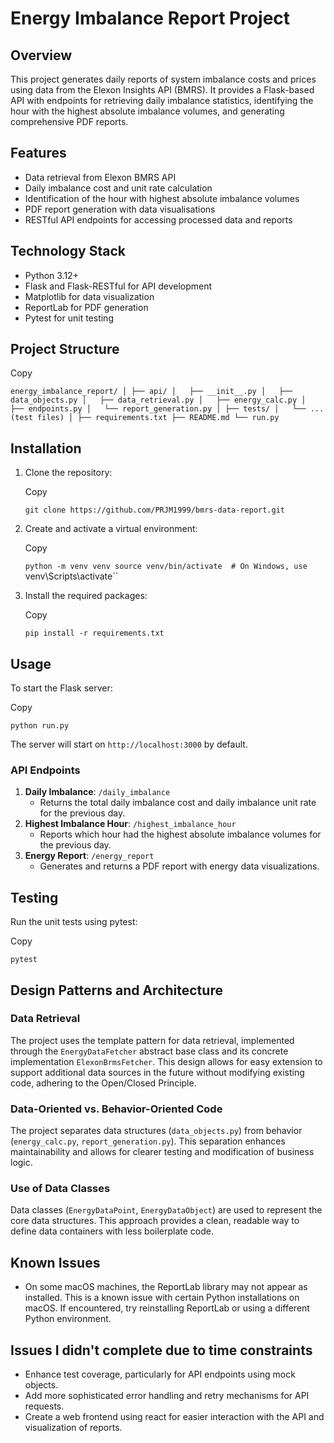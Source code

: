 Energy Imbalance Report Project
===============================

Overview
--------

This project generates daily reports of system imbalance costs and prices using data from the Elexon Insights API (BMRS). It provides a Flask-based API with endpoints for retrieving daily imbalance statistics, identifying the hour with the highest absolute imbalance volumes, and generating comprehensive PDF reports.

Features
--------

-   Data retrieval from Elexon BMRS API
-   Daily imbalance cost and unit rate calculation
-   Identification of the hour with highest absolute imbalance volumes
-   PDF report generation with data visualisations
-   RESTful API endpoints for accessing processed data and reports

Technology Stack
----------------

-   Python 3.12+
-   Flask and Flask-RESTful for API development
-   Matplotlib for data visualization
-   ReportLab for PDF generation
-   Pytest for unit testing

Project Structure
-----------------

Copy

`energy_imbalance_report/
│
├── api/
│   ├── __init__.py
│   ├── data_objects.py
│   ├── data_retrieval.py
│   ├── energy_calc.py
│   ├── endpoints.py
│   └── report_generation.py
│
├── tests/
│   └── ... (test files)
│
├── requirements.txt
├── README.md
└── run.py`

Installation
------------

1.  Clone the repository:

    Copy

    `git clone https://github.com/PRJM1999/bmrs-data-report.git`

2.  Create and activate a virtual environment:

    Copy

    `python -m venv venv
    source venv/bin/activate  # On Windows, use `venv\Scripts\activate``

3.  Install the required packages:

    Copy

    `pip install -r requirements.txt`

Usage
-----

To start the Flask server:

Copy

`python run.py`

The server will start on `http://localhost:3000` by default.


### API Endpoints

1.  **Daily Imbalance**: `/daily_imbalance`
    -   Returns the total daily imbalance cost and daily imbalance unit rate for the previous day.
2.  **Highest Imbalance Hour**: `/highest_imbalance_hour`
    -   Reports which hour had the highest absolute imbalance volumes for the previous day.
3.  **Energy Report**: `/energy_report`
    -   Generates and returns a PDF report with energy data visualizations.

Testing
-------

Run the unit tests using pytest:

Copy

`pytest`

Design Patterns and Architecture
--------------------------------

### Data Retrieval

The project uses the template pattern for data retrieval, implemented through the `EnergyDataFetcher` abstract base class and its concrete implementation `ElexonBrmsFetcher`. This design allows for easy extension to support additional data sources in the future without modifying existing code, adhering to the Open/Closed Principle.

### Data-Oriented vs. Behavior-Oriented Code

The project separates data structures (`data_objects.py`) from behavior (`energy_calc.py`, `report_generation.py`). This separation enhances maintainability and allows for clearer testing and modification of business logic.

### Use of Data Classes

Data classes (`EnergyDataPoint`, `EnergyDataObject`) are used to represent the core data structures. This approach provides a clean, readable way to define data containers with less boilerplate code.

Known Issues
------------

-   On some macOS machines, the ReportLab library may not appear as installed. This is a known issue with certain Python installations on macOS. If encountered, try reinstalling ReportLab or using a different Python environment.

Issues I didn't complete due to time constraints
-------------------

-   Enhance test coverage, particularly for API endpoints using mock objects.
-   Add more sophisticated error handling and retry mechanisms for API requests.
-   Create a web frontend using react for easier interaction with the API and visualization of reports.